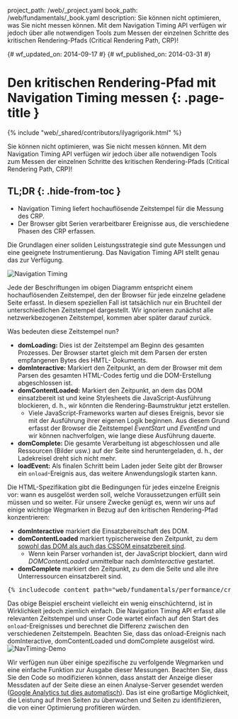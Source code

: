 project_path: /web/_project.yaml
book_path: /web/fundamentals/_book.yaml
description: Sie können nicht optimieren, was Sie nicht messen können. Mit dem Navigation Timing API verfügen wir jedoch über alle notwendigen Tools zum Messen der einzelnen Schritte des kritischen Rendering-Pfads (Critical Rendering Path, CRP)!

{# wf_updated_on: 2014-09-17 #}
{# wf_published_on: 2014-03-31 #}

# Den kritischen Rendering-Pfad mit Navigation Timing messen {: .page-title }

{% include "web/_shared/contributors/ilyagrigorik.html" %}


Sie können nicht optimieren, was Sie nicht messen können. Mit dem Navigation Timing API verfügen wir jedoch über alle notwendigen Tools zum Messen der einzelnen Schritte des kritischen Rendering-Pfads (Critical Rendering Path, CRP)!


## TL;DR {: .hide-from-toc }
- Navigation Timing liefert hochauflösende Zeitstempel für die Messung des CRP.
- Der Browser gibt Serien verarbeitbarer Ereignisse aus, die verschiedene Phasen des CRP erfassen.


Die Grundlagen einer soliden Leistungsstrategie sind gute Messungen und eine geeignete Instrumentierung. Das Navigation Timing API stellt genau das zur Verfügung.

<img src="images/dom-navtiming.png" class="center" alt="Navigation Timing">

Jede der Beschriftungen im obigen Diagramm entspricht einem hochauflösenden Zeitstempel, den der Browser für jede einzelne geladene Seite erfasst. In diesem speziellen Fall ist tatsächlich nur ein Bruchteil der unterschiedlichen Zeitstempel dargestellt. Wir ignorieren zunächst alle netzwerkbezogenen Zeitstempel, kommen aber später darauf zurück.

Was bedeuten diese Zeitstempel nun?

* **domLoading:** Dies ist der Zeitstempel am Beginn des gesamten Prozesses. Der Browser startet gleich mit dem Parsen der ersten empfangenen Bytes des HMTL-
  Dokuments.
* **domInteractive:** Markiert den Zeitpunkt, an dem der Browser mit dem Parsen des gesamten HTML-Codes fertig und die DOM-Erstellung abgeschlossen ist.
* **domContentLoaded:** Markiert den Zeitpunkt, an dem das DOM einsatzbereit ist und keine Stylesheets die JavaScript-Ausführung blockieren, d. h., wir könnten die Rendering-Baumstruktur jetzt erstellen.
    * Viele JavaScript-Frameworks warten auf dieses Ereignis, bevor sie mit der Ausführung ihrer eigenen Logik beginnen. Aus diesem Grund erfasst der Browser die Zeitstempel _EventStart_ und _EventEnd_ und wir können nachverfolgen, wie lange diese Ausführung dauerte.
* **domComplete:** Die gesamte Verarbeitung ist abgeschlossen und alle Ressourcen (Bilder usw.) auf der Seite sind heruntergeladen, d. h., der Ladekreisel dreht sich nicht mehr.
* **loadEvent:** Als finalen Schritt beim Laden jeder Seite gibt der Browser ein `onload`-Ereignis aus, das weitere Anwendungslogik starten kann.

Die HTML-Spezifikation gibt die Bedingungen für jedes einzelne Ereignis vor: wann es ausgelöst werden soll, welche Voraussetzungen erfüllt sein müssen und so weiter. Für unsere Zwecke genügt es, wenn wir uns auf einige wichtige Wegmarken in Bezug auf den kritischen Rendering-Pfad konzentrieren:

* **domInteractive** markiert die Einsatzbereitschaft des DOM.
* **domContentLoaded** markiert typischerweise den Zeitpunkt, zu dem [sowohl das DOM als auch das CSSOM einsatzbereit sind](http://calendar.perfplanet.com/2012/deciphering-the-critical-rendering-path/).
    * Wenn kein Parser vorhanden ist, der JavaScript blockiert, dann wird _DOMContentLoaded_ unmittelbar nach _domInteractive_ gestartet.
* **domComplete** markiert den Zeitpunkt, zu dem die Seite und alle ihre Unterressourcen einsatzbereit sind.


<pre class="prettyprint">
{% includecode content_path="web/fundamentals/performance/critical-rendering-path/_code/measure_crp.html" region_tag="full" adjust_indentation="auto" %}
</pre>

Das obige Beispiel erscheint vielleicht ein wenig einschüchternd, ist in Wirklichkeit jedoch ziemlich einfach.  Die Navigation Timing API erfasst alle relevanten Zeitstempel und unser Code wartet einfach auf den Start des `onload`-Ereignisses und berechnet die Differenz zwischen den verschiedenen Zeitstempeln. Beachten Sie, dass das onload-Ereignis nach domInteractive, domContentLoaded und domComplete ausgelöst wird.
<img src="images/device-navtiming-small.png" class="center" alt="NavTiming-Demo">

Wir verfügen nun über einige spezifische zu verfolgende Wegmarken und eine einfache Funktion zur Ausgabe dieser Messungen. Beachten Sie, dass Sie den Code so modifizieren können, dass anstatt der Anzeige dieser Messdaten auf der Seite diese an einen Analyse-Server gesendet werden ([Google Analytics tut dies automatisch](https://support.google.com/analytics/answer/1205784?hl=de)). Das ist eine großartige Möglichkeit, die Leistung auf Ihren Seiten zu überwachen und Seiten zu identifizieren, die von einer Optimierung profitieren würden.



